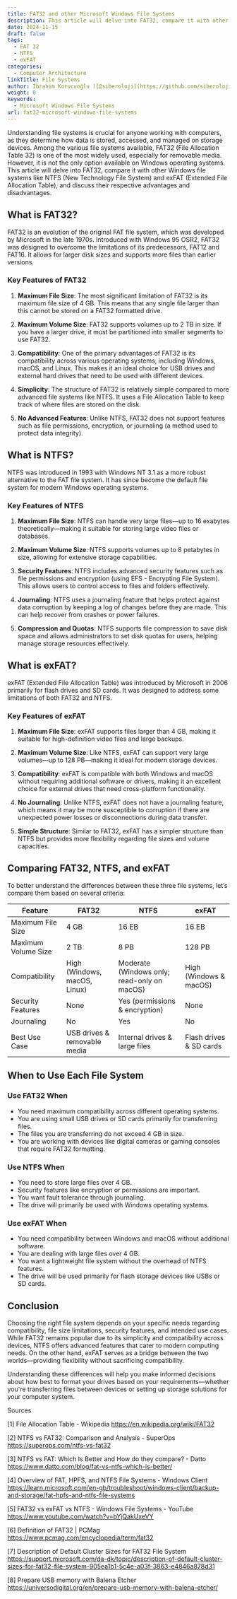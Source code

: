 ```yaml
---
title: FAT32 and other Microsoft Windows File Systems
description: This article will delve into FAT32, compare it with other Windows file systems like NTFS and exFAT
date: 2024-11-15
draft: false
tags:
  - FAT 32
  - NTFS
  - exFAT
categories:
  - Computer Architecture
linkTitle: File Systems
author: İbrahim Korucuoğlu ([@siberoloji](https://github.com/siberoloji))
weight: 0
keywords:
  - Microsoft Windows File Systems
url: fat32-microsoft-windows-file-systems
---
```

Understanding file systems is crucial for anyone working with computers, as they determine how data is stored, accessed, and managed on storage devices. Among the various file systems available, FAT32 (File Allocation Table 32) is one of the most widely used, especially for removable media. However, it is not the only option available on Windows operating systems. This article will delve into FAT32, compare it with other Windows file systems like NTFS (New Technology File System) and exFAT (Extended File Allocation Table), and discuss their respective advantages and disadvantages.

## What is FAT32?

FAT32 is an evolution of the original FAT file system, which was developed by Microsoft in the late 1970s. Introduced with Windows 95 OSR2, FAT32 was designed to overcome the limitations of its predecessors, FAT12 and FAT16. It allows for larger disk sizes and supports more files than earlier versions. 

### Key Features of FAT32

1. **Maximum File Size**: The most significant limitation of FAT32 is its maximum file size of 4 GB. This means that any single file larger than this cannot be stored on a FAT32 formatted drive.

2. **Maximum Volume Size**: FAT32 supports volumes up to 2 TB in size. If you have a larger drive, it must be partitioned into smaller segments to use FAT32.

3. **Compatibility**: One of the primary advantages of FAT32 is its compatibility across various operating systems, including Windows, macOS, and Linux. This makes it an ideal choice for USB drives and external hard drives that need to be used with different devices.

4. **Simplicity**: The structure of FAT32 is relatively simple compared to more advanced file systems like NTFS. It uses a File Allocation Table to keep track of where files are stored on the disk.

5. **No Advanced Features**: Unlike NTFS, FAT32 does not support features such as file permissions, encryption, or journaling (a method used to protect data integrity).

## What is NTFS?

NTFS was introduced in 1993 with Windows NT 3.1 as a more robust alternative to the FAT file system. It has since become the default file system for modern Windows operating systems.

### Key Features of NTFS

1. **Maximum File Size**: NTFS can handle very large files—up to 16 exabytes theoretically—making it suitable for storing large video files or databases.

2. **Maximum Volume Size**: NTFS supports volumes up to 8 petabytes in size, allowing for extensive storage capabilities.

3. **Security Features**: NTFS includes advanced security features such as file permissions and encryption (using EFS - Encrypting File System). This allows users to control access to files and folders effectively.

4. **Journaling**: NTFS uses a journaling feature that helps protect against data corruption by keeping a log of changes before they are made. This can help recover from crashes or power failures.

5. **Compression and Quotas**: NTFS supports file compression to save disk space and allows administrators to set disk quotas for users, helping manage storage resources effectively.

## What is exFAT?

exFAT (Extended File Allocation Table) was introduced by Microsoft in 2006 primarily for flash drives and SD cards. It was designed to address some limitations of both FAT32 and NTFS.

### Key Features of exFAT

1. **Maximum File Size**: exFAT supports files larger than 4 GB, making it suitable for high-definition video files and large backups.

2. **Maximum Volume Size**: Like NTFS, exFAT can support very large volumes—up to 128 PB—making it ideal for modern storage devices.

3. **Compatibility**: exFAT is compatible with both Windows and macOS without requiring additional software or drivers, making it an excellent choice for external drives that need cross-platform functionality.

4. **No Journaling**: Unlike NTFS, exFAT does not have a journaling feature, which means it may be more susceptible to corruption if there are unexpected power losses or disconnections during data transfer.

5. **Simple Structure**: Similar to FAT32, exFAT has a simpler structure than NTFS but provides more flexibility regarding file sizes and volume capacities.

## Comparing FAT32, NTFS, and exFAT

To better understand the differences between these three file systems, let’s compare them based on several criteria:

| Feature              | FAT32                          | NTFS                          | exFAT                          |
|----------------------|--------------------------------|-------------------------------|--------------------------------|
| Maximum File Size    | 4 GB                           | 16 EB                         | 16 EB                          |
| Maximum Volume Size   | 2 TB                           | 8 PB                          | 128 PB                         |
| Compatibility        | High (Windows, macOS, Linux)  | Moderate (Windows only; read-only on macOS) | High (Windows & macOS)       |
| Security Features     | None                           | Yes (permissions & encryption)| None                           |
| Journaling           | No                             | Yes                           | No                             |
| Best Use Case         | USB drives & removable media   | Internal drives & large files | Flash drives & SD cards       |

## When to Use Each File System

### Use FAT32 When

- You need maximum compatibility across different operating systems.
- You are using small USB drives or SD cards primarily for transferring files.
- The files you are transferring do not exceed 4 GB in size.
- You are working with devices like digital cameras or gaming consoles that require FAT32 formatting.

### Use NTFS When

- You need to store large files over 4 GB.
- Security features like encryption or permissions are important.
- You want fault tolerance through journaling.
- The drive will primarily be used with Windows operating systems.

### Use exFAT When

- You need compatibility between Windows and macOS without additional software.
- You are dealing with large files over 4 GB.
- You want a lightweight file system without the overhead of NTFS features.
- The drive will be used primarily for flash storage devices like USBs or SD cards.

## Conclusion

Choosing the right file system depends on your specific needs regarding compatibility, file size limitations, security features, and intended use cases. While FAT32 remains popular due to its simplicity and compatibility across devices, NTFS offers advanced features that cater to modern computing needs. On the other hand, exFAT serves as a bridge between the two worlds—providing flexibility without sacrificing compatibility.

Understanding these differences will help you make informed decisions about how best to format your drives based on your requirements—whether you're transferring files between devices or setting up storage solutions for your computer system.

Sources

[1] File Allocation Table - Wikipedia <https://en.wikipedia.org/wiki/FAT32>

[2] NTFS vs FAT32: Comparison and Analysis - SuperOps <https://superops.com/ntfs-vs-fat32>

[3] NTFS vs FAT: Which Is Better and How do they compare? - Datto <https://www.datto.com/blog/fat-vs-ntfs-which-is-better/>

[4] Overview of FAT, HPFS, and NTFS File Systems - Windows Client <https://learn.microsoft.com/en-gb/troubleshoot/windows-client/backup-and-storage/fat-hpfs-and-ntfs-file-systems>

[5] FAT32 vs exFAT vs NTFS - Windows File Systems - YouTube <https://www.youtube.com/watch?v=bYjQakUxeVY>

[6] Definition of FAT32 | PCMag <https://www.pcmag.com/encyclopedia/term/fat32>

[7] Description of Default Cluster Sizes for FAT32 File System <https://support.microsoft.com/da-dk/topic/description-of-default-cluster-sizes-for-fat32-file-system-905ea1b1-5c4e-a03f-3863-e4846a878d31>

[8] Prepare USB memory with Balena Etcher <https://universodigital.org/en/prepare-usb-memory-with-balena-etcher/>

